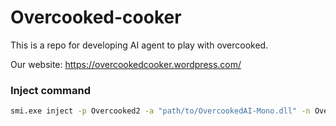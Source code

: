 # Overcooked-cooker

This is a repo for developing AI agent to play with overcooked.

Our website: https://overcookedcooker.wordpress.com/


### Inject command

```bash
smi.exe inject -p Overcooked2 -a "path/to/OvercookedAI-Mono.dll" -n Overcooked_Socket -c Loader -m Init
```


